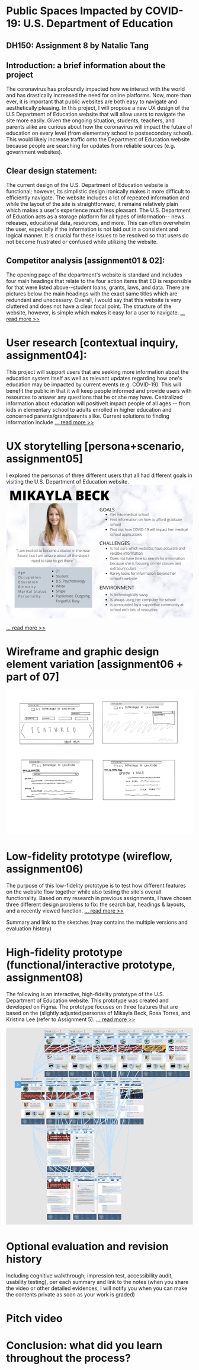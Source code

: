 # Public Spaces Impacted by COVID-19: U.S. Department of Education 
## DH150: Assignment 8 by Natalie Tang

## Introduction: a brief information about the project
The coronavirus has profoundly impacted how we interact with the world and has drastically increased the need for online platforms. Now, more than ever, it is important that public websites are both easy to navigate and aesthetically pleasing. In this project, I will propose a new UX design of the U.S Department of Education website that will allow users to navigate the site more easily. Given the ongoing situation, students, teachers, and parents alike are curious about how the coronavirus will impact the future of education on every level (from elementary school to postsecondary school). This would likely increase traffic onto the Department of Education website because people are searching for updates from reliable sources (e.g. government websites). 

## Clear design statement: 
The current design of the U.S. Department of Education website is functional; however, its simplistic design ironically makes it more difficult to efficiently navigate. The website includes a lot of repeated information and while the layout of the site is straightforward, it remains relatively plain which makes a user's experience much less pleasant. The U.S. Department of Eduation acts as a storage platform for all types of information-- news releases, educational data, resources, and more. This can often overwhelm the user, especially if the information is not laid out in a consistent and logical manner. It is crucial for these issues to be resolved so that users do not become frustrated or confused while utilizing the website.  

## Competitor analysis [assignment01 & 02]:
The opening page of the department's website is standard and includes four main headings that relate to the four action items that ED is responsible for that were listed above--student loans, grants, laws, and data. There are pictures below the main headings with the exact same titles which are redundant and unecessary. Overall, I would say that this website is very cluttered and does not have a clear focal point. The structure of the website, however, is simple which makes it easy for a user to navigate. [... read more >>](https://github.com/nataliejtang/DH150-Natalie-Tang/blob/master/Assignment-1.md)


# User research [contextual inquiry, assignment04]:
This project will support users that are seeking more information about the education system itself as well as relevant updates regarding how one's education may be impacted by current events (e.g. COVID-19). This will benefit the public in that it will keep people informed and provide users with resources to answer any questions that he or she may have. Centralized information about education will positivelt impact people of all ages -- from kids in elementary school to adults enrolled in higher education and concerned parents/grandparents alike. Current solutions to finding information include [... read more >>](https://github.com/nataliejtang/DH150-Natalie-Tang/blob/master/Assignment-4.md)

# UX storytelling [persona+scenario, assignment05]
I explored the personas of three different users that all had different goals in visiting the U.S. Department of Education website.
 ![Mikayla](P2.png)
 
 [... read more >>](https://github.com/nataliejtang/DH150-Natalie-Tang/blob/master/Assignment-5.md)
 

# Wireframe and graphic design element variation [assignment06 + part of 07]
![Search](WF1.jpg)


# Low-fidelity prototype (wireflow, assignment06)
The purpose of this low-fidelity prototype is to test how different features on the website flow together while also testing the site's overall functionality. Based on my research in previous assignments, I have chosen three different design problems to fix: the search bar, headings & layouts, and a recently viewed function. [... read more >>](https://github.com/nataliejtang/DH150-Natalie-Tang/blob/master/Assignment-6.md) 

Summary and link to the sketches (may contains the multiple versions and evaluation history)

# High-fidelity prototype (functional/interactive prototype, assignment08)
The following is an interactive, high-fidelity prototype of the U.S. Department of Education website. This prototype was created and developed on Figma. The prototype focuses on three features that are based on the (slightly adjusted)personas of Mikayla Beck, Rosa Torres, and Kristina Lee (refer to Assignment 5). [... read more >>](https://github.com/nataliejtang/DH150-Natalie-Tang/blob/master/Assignment-7.md) 

![wireflow overview](overview.png) 

# Optional evaluation and revision history 

Including cognitive walkthrough; impression test, accessibility audit, usability testing), per each summary and link to the notes (when you share the video or other detailed evidences, I will notify you when you can make the contents private as soon as your work is graded)

# Pitch video 

# Conclusion: what did you learn throughout the process?
